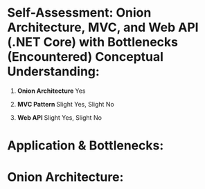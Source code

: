 # Self-Assessment: Onion Architecture, MVC, and Web API (.NET Core) with Bottlenecks (Encountered) Conceptual Understanding:

1. <b> Onion Architecture </b>
   Yes
   
2. <b> MVC Pattern </b>
   Slight Yes, Slight No
   
3. <b> Web API </b>
   Slight Yes, Slight No

# Application & Bottlenecks: 
# Onion Architecture:
